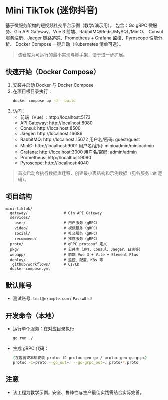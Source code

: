 # Mini TikTok (迷你抖音)

基于微服务架构的短视频社交平台示例（教学/演示用）。
包含：Go gRPC 微服务、Gin API Gateway、Vue 3 前端、RabbitMQ/Redis/MySQL/MinIO、
Consul 服务注册、Jaeger 链路追踪、Prometheus + Grafana 监控、Pyroscope 性能分析、
Docker Compose 一键启动（Kubernetes 清单可选）。

> 该仓库为可运行的最小实现与脚手架，便于进一步扩展。

## 快速开始（Docker Compose）
1. 安装并启动 Docker 与 Docker Compose
2. 在项目根目录执行：
   ```bash
   docker compose up -d --build
   ```
3. 访问：
   - 前端（Vue）: http://localhost:5173
   - API Gateway: http://localhost:8080
   - Consul: http://localhost:8500
   - Jaeger: http://localhost:16686
   - RabbitMQ: http://localhost:15672  用户名/密码: guest/guest
   - MinIO: http://localhost:9001  用户名/密码: minioadmin/minioadmin
   - Grafana: http://localhost:3000  用户名/密码: admin/admin
   - Prometheus: http://localhost:9090
   - Pyroscope: http://localhost:4040

> 首次启动会执行数据库迁移、创建最小表结构和示例数据（见各服务 init 逻辑）。

## 项目结构
```
mini-tiktok/
  gateway/                # Gin API Gateway
  services/
    user/                 # 用户服务（gRPC）
    video/                # 视频服务（gRPC）
    social/               # 社交服务（gRPC）
    recommend/            # 推荐服务（gRPC）
  proto/                  # gRPC protobuf 定义
  pkg/                    # 公共库（JWT、Consul、Jaeger、日志等）
  webapp/                 # 前端 Vue 3 + Vite + Element Plus
  deploy/                 # 监控、配置、K8s 等
  .github/workflows/      # CI/CD
  docker-compose.yml
```
## 默认账号
- 测试账号: `test@example.com` / `Passw0rd!`

## 开发命令（本地）
- 运行单个服务：在对应目录执行
  ```bash
  go run ./
  ```
- 生成 gRPC 代码：
  ```bash
  (在容器或本机安装 protoc 和 protoc-gen-go / protoc-gen-go-grpc)
  protoc -I=proto --go_out=. --go-grpc_out=. proto/*.proto
  ```

## 注意
- 该工程为教学示例，安全、鲁棒性与生产最佳实践需结合实际完善。
